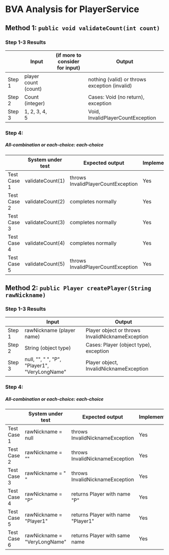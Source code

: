# BVA Analysis for PlayerService

## Method 1: `public void validateCount(int count)`

### Step 1-3 Results

|        | Input                | (if more to consider for input) | Output                                        |
| ------ | -------------------- | ------------------------------- | --------------------------------------------- |
| Step 1 | player count (count) |                                 | nothing (valid) or throws exception (invalid) |
| Step 2 | Count (integer)      |                                 | Cases: Void (no return), exception            |
| Step 3 | 1, 2, 3, 4, 5        |                                 | Void, InvalidPlayerCountException             |

### Step 4:

##### All-combination or each-choice: each-choice

|             | System under test | Expected output                    | Implemented? |
| ----------- | ----------------- | ---------------------------------- | ------------ |
| Test Case 1 | validateCount(1)  | throws InvalidPlayerCountException | Yes          |
| Test Case 2 | validateCount(2)  | completes normally                 | Yes          |
| Test Case 3 | validateCount(3)  | completes normally                 | Yes          |
| Test Case 4 | validateCount(4)  | completes normally                 | Yes          |
| Test Case 5 | validateCount(5)  | throws InvalidPlayerCountException | Yes          |

## Method 2: `public Player createPlayer(String rawNickname)`

### Step 1-3 Results

|        | Input                                         | Output                                           |
| ------ | --------------------------------------------- | ------------------------------------------------ |
| Step 1 | rawNickname (player name)                     | Player object or throws InvalidNicknameException |
| Step 2 | String (object type)                          | Cases: Player (object type), exception           |
| Step 3 | null, "", " ", "P", "Player1", "VeryLongName" | Player object, InvalidNicknameException          |

### Step 4:

##### All-combination or each-choice: each-choice

|             | System under test            | Expected output                    | Implemented? |
| ----------- | ---------------------------- | ---------------------------------- | ------------ |
| Test Case 1 | rawNickname = null           | throws InvalidNicknameException    | Yes          |
| Test Case 2 | rawNickname = ""             | throws InvalidNicknameException    | Yes          |
| Test Case 3 | rawNickname = " "            | throws InvalidNicknameException    | Yes          |
| Test Case 4 | rawNickname = "P"            | returns Player with name "P"       | Yes          |
| Test Case 5 | rawNickname = "Player1"      | returns Player with name "Player1" | Yes          |
| Test Case 6 | rawNickname = "VeryLongName" | returns Player with same name      | Yes          |
